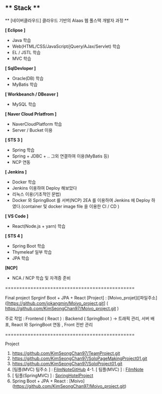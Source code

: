 ** Stack **
--------------------
** [네이버클라우드] 클라우드 기반의 AIaas 웹 풀스택 개발자 과정 **

**[ Eclipse ]**
- Java 학습
- Web(HTML/CSS/JavaScript/jQuery/AJax/Servlet) 학습
- EL / JSTL 학습
- MVC 학습

**[ SqlDevloper ]**
- Oracle(DB) 학습
- MyBatis 학습

**[ Workbeanch / DBeaver ]**
- MySQL 학습

**[ Naver Cloud Prlatfrom ]**
- NaverCloudPlatform 학습
- Server / Bucket 이용

**[ STS 3 ]**
- Spring 학습
- Spring + JDBC + .. 그외 연결하여 이용(MyBatis 등)
- NCP 연동

**[ Jenkins ]**
- Docker 학습
- Jenkins 이용하여 Deploy 해보았다
- 리눅스 이용(기초적인 문법)
- Docker 와 SpringBoot 를 서버(NCP) 2EA 를 이용하여 Jenkins 에 Deploy 하였다.(container 및 docker image file 을 이용한 CI / CD )

**[ VS Code ]**
- React(Node.js + yarn) 학습

**[ STS 4 ]**
- Spring Boot 학습
- Thymeleaf 일부 학습
- JPA 학습

 **[NCP]** 
-  NCA / NCP 학습 및 자격증 준비

==============================================

Final project
 Sprginf Boot + JPA + React
 [Project] : [Moivo_projet]([파일주소]([https://github.com/jokangmin/Moivo_project.git]
                            ( https://github.com/KimSeongChan97/Moivo_project.git )

 주로 작업  : Frontend ( React )
            : Backend ( SpringBoot )
            -> 트래픽 관리, 서버 배포, React 와 SpringBoot 연동 , Front 전반 관리

==============================================

Project
1. https://github.com/KimSeongChan97/TeamProject.git
2. https://github.com/KimSeongChan97/SoloPageMakingProject01.git
3. https://github.com/KimSeongChan97/SoloProject01.git
4. [팀플(MVC) 팀주소 ] : [FilmNoteGitHub](https://github.com/bitcamp-aiaas-9/FilmNote.git)
4-1. [ 팀플(MVC) ] : [FilmNote](https://github.com/KimSeongChan97/SoloLean/tree/main/Web_workspace/workspace/FilmNote)
5. [ 팀플(SpringMVC) ] : [SpringHotelProject](https://github.com/KimSeongChan97/SoloLean/tree/main/Spring_workspace/workspace/SpringHotelProject)
6. Spring Boot + JPA + React  : [Moivo] (https://github.com/KimSeongChan97/Moivo_project.git)



